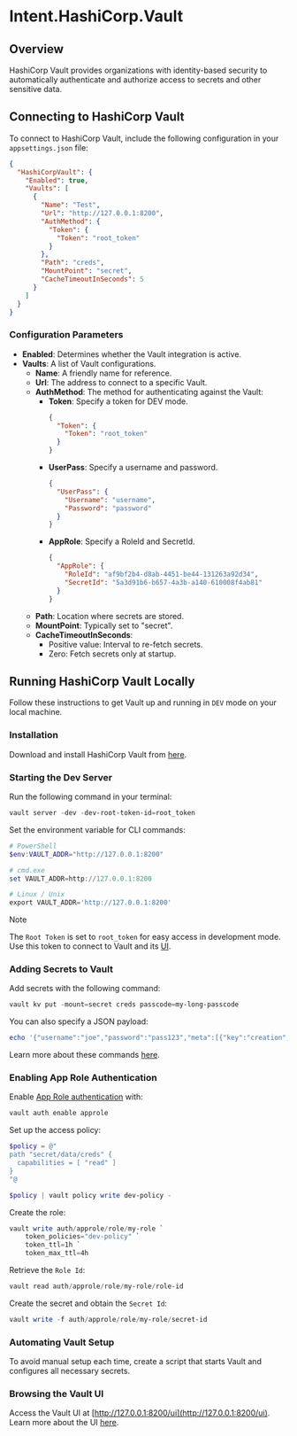 # Intent.HashiCorp.Vault

## Overview

HashiCorp Vault provides organizations with identity-based security to automatically authenticate and authorize access to secrets and other sensitive data.

## Connecting to HashiCorp Vault

To connect to HashiCorp Vault, include the following configuration in your `appsettings.json` file:

```json
{
  "HashiCorpVault": {
    "Enabled": true,
    "Vaults": [
      {
        "Name": "Test",
        "Url": "http://127.0.0.1:8200",
        "AuthMethod": {
          "Token": {
            "Token": "root_token"
          }
        },
        "Path": "creds",
        "MountPoint": "secret",
        "CacheTimeoutInSeconds": 5
      }
    ]
  }
}
```

### Configuration Parameters

- **Enabled**: Determines whether the Vault integration is active.
- **Vaults**: A list of Vault configurations.
  - **Name**: A friendly name for reference.
  - **Url**: The address to connect to a specific Vault.
  - **AuthMethod**: The method for authenticating against the Vault:
    - **Token**: Specify a token for DEV mode.
      ```json
      {
        "Token": {
          "Token": "root_token"
        }
      }
      ```
    - **UserPass**: Specify a username and password.
      ```json
      {
        "UserPass": {
          "Username": "username",
          "Password": "password"
        }
      }
      ```
    - **AppRole**: Specify a RoleId and SecretId.
      ```json
      {
        "AppRole": {
          "RoleId": "af9bf2b4-d8ab-4451-be44-131263a92d34",
          "SecretId": "5a3d91b6-b657-4a3b-a140-610008f4ab81"
        }
      }
      ```
  - **Path**: Location where secrets are stored.
  - **MountPoint**: Typically set to "secret".
  - **CacheTimeoutInSeconds**:
    - Positive value: Interval to re-fetch secrets.
    - Zero: Fetch secrets only at startup.

## Running HashiCorp Vault Locally

Follow these instructions to get Vault up and running in `DEV` mode on your local machine.

### Installation

Download and install HashiCorp Vault from [here](https://developer.hashicorp.com/vault/tutorials/getting-started/getting-started-install#install-vault).

### Starting the Dev Server

Run the following command in your terminal:

```powershell
vault server -dev -dev-root-token-id=root_token
```

Set the environment variable for CLI commands:

```powershell
# PowerShell
$env:VAULT_ADDR="http://127.0.0.1:8200"

# cmd.exe
set VAULT_ADDR=http://127.0.0.1:8200

# Linux / Unix
export VAULT_ADDR='http://127.0.0.1:8200'
```

> [!NOTE]
> 
> The `Root Token` is set to `root_token` for easy access in development mode. Use this token to connect to Vault and its [UI](#browsing-the-vault-ui).

### Adding Secrets to Vault

Add secrets with the following command:

```powershell
vault kv put -mount=secret creds passcode=my-long-passcode
```

You can also specify a JSON payload:

```powershell
echo '{"username":"joe","password":"pass123","meta":[{"key":"creation","value":"3/4/2024 13:05:28"}]}' | vault kv put secret/creds -
```

Learn more about these commands [here](https://developer.hashicorp.com/vault/docs/commands/kv).

### Enabling App Role Authentication

Enable [App Role authentication](https://developer.hashicorp.com/vault/docs/auth/approle) with:

```powershell
vault auth enable approle
```

Set up the access policy:

```powershell
$policy = @"
path "secret/data/creds" {
  capabilities = [ "read" ]
}
"@

$policy | vault policy write dev-policy -
```

Create the role:

```powershell
vault write auth/approle/role/my-role `
    token_policies="dev-policy" `
    token_ttl=1h `
    token_max_ttl=4h
```

Retrieve the `Role Id`:

```powershell
vault read auth/approle/role/my-role/role-id
```

Create the secret and obtain the `Secret Id`:

```powershell
vault write -f auth/approle/role/my-role/secret-id
```

### Automating Vault Setup

To avoid manual setup each time, create a script that starts Vault and configures all necessary secrets.

### Browsing the Vault UI

Access the Vault UI at [http://127.0.0.1:8200/ui](http://127.0.0.1:8200/ui). Learn more about the UI [here](https://developer.hashicorp.com/vault/tutorials/getting-started-ui/getting-started-ui#lab-setup).
